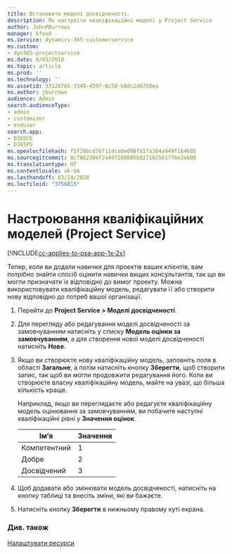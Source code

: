 ```yaml
---
title: Встановити моделі досвідченості.
description: Як настроїти кваліфікаційні моделі у Project Service
author: JohnPBurrows
manager: kfend
ms.service: dynamics-365-customerservice
ms.custom:
- dyn365-projectservice
ms.date: 8/03/2018
ms.topic: article
ms.prod: ''
ms.technology: ''
ms.assetid: 331287b5-3349-459f-8c50-b8dc2d6758ea
ms.author: jburrows
audience: Admin
search.audienceType:
- admin
- customizer
- enduser
search.app:
- D365CE
- D365PS
ms.openlocfilehash: f5f20bcd76f11dca0e098fd1fa304a949f164605
ms.sourcegitcommit: 8c786230ef2a497280885b827162561776e2eb00
ms.translationtype: HT
ms.contentlocale: uk-UA
ms.lasthandoff: 03/24/2020
ms.locfileid: "3756815"
---
```

# <a name="set-up-proficiency-models-project-service"></a>Настроювання кваліфікаційних моделей (Project Service)

[!INCLUDE[cc-applies-to-psa-app-1x-2x](../includes/cc-applies-to-psa-app-1x-2x.md)]

Тепер, коли ви додали навички для проектів ваших клієнтів, вам потрібно знайти спосіб оцінити навички вищих консультантів, так що ви могли призначати їх відповідно до вимог проекту. Можна використовувати кваліфікаційну модель, редагувати її або створити нову відповідно до потреб вашої організації.  
  
1.  Перейти до **Project Service > Моделі досвідченості**.  
  
2.  Для перегляду або редагування моделі досвідченості за замовчуванням натисніть у списку **Модель оцінки за замовчуванням**, а для створення нової моделі досвідченості натисніть **Нове**.  
  
3.  Якщо ви створюєте нову кваліфікаційну модель, заповніть поля в області **Загальне**, а потім натисніть кнопку **Зберегти**, щоб створити запис, так щоб ви могли продовжити редагування його. Коли ви створюєте власну кваліфікаційну модель, майте на увазі, що більша кількість краще.  
  
     Наприклад, якщо ви переглядаєте або редагуєте кваліфікаційну модель оцінювання за замовчуванням, ви побачите наступні кваліфікаційні рівні у **Значення оцінок**.  
  
    |Ім’я|Значення|  
    |----------|-----------|  
    |Компетентний|1|  
    |Добре|2|  
    |Досвідчений|3|  
  
4.  Щоб додавати або змінювати модель досвідченості, натисніть на кнопку таблиці та внесіть зміни, які ви бажаєте.  
  
5.  Натисніть кнопку **Зберегти** в нижньому правому куті екрана.  
  
### <a name="see-also"></a>Див. також  
 [Налаштувати ресурси](../project-service/set-up-resources.md)
